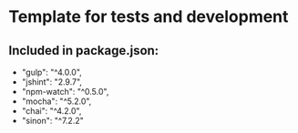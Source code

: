 # Template for tests and development



## Included in package.json:

* "gulp": "^4.0.0",
* "jshint": "2.9.7",
* "npm-watch": "^0.5.0",
* "mocha": "^5.2.0",
* "chai": "^4.2.0",
* "sinon": "^7.2.2"

